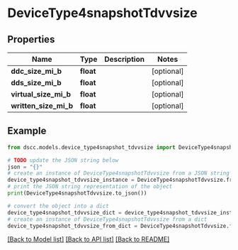 # DeviceType4snapshotTdvvsize


## Properties

Name | Type | Description | Notes
------------ | ------------- | ------------- | -------------
**ddc_size_mi_b** | **float** |  | [optional] 
**dds_size_mi_b** | **float** |  | [optional] 
**virtual_size_mi_b** | **float** |  | [optional] 
**written_size_mi_b** | **float** |  | [optional] 

## Example

```python
from dscc.models.device_type4snapshot_tdvvsize import DeviceType4snapshotTdvvsize

# TODO update the JSON string below
json = "{}"
# create an instance of DeviceType4snapshotTdvvsize from a JSON string
device_type4snapshot_tdvvsize_instance = DeviceType4snapshotTdvvsize.from_json(json)
# print the JSON string representation of the object
print(DeviceType4snapshotTdvvsize.to_json())

# convert the object into a dict
device_type4snapshot_tdvvsize_dict = device_type4snapshot_tdvvsize_instance.to_dict()
# create an instance of DeviceType4snapshotTdvvsize from a dict
device_type4snapshot_tdvvsize_from_dict = DeviceType4snapshotTdvvsize.from_dict(device_type4snapshot_tdvvsize_dict)
```
[[Back to Model list]](../README.md#documentation-for-models) [[Back to API list]](../README.md#documentation-for-api-endpoints) [[Back to README]](../README.md)


